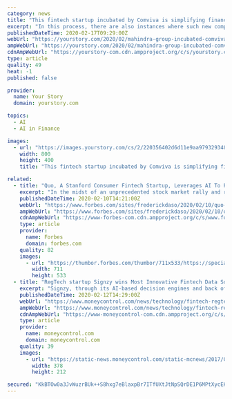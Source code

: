 ```yaml
---
category: news
title: "This fintech startup incubated by Comviva is simplifying financial access to the un-banked"
excerpt: "In this process, there are also instances where such new companies are successfully incubated by these large organisations. The fintech startup aims to simplify financial access to the un-banked in emerging markets such as Africa, Asia, and Latin America using mobile phones. Yabx was incubated in December 2017 within Comviva, a company which ..."
publishedDateTime: 2020-02-17T09:29:00Z
webUrl: "https://yourstory.com/2020/02/mahindra-group-incubated-comviva-fintech-startup-yabx"
ampWebUrl: "https://yourstory.com/2020/02/mahindra-group-incubated-comviva-fintech-startup-yabx/amp"
cdnAmpWebUrl: "https://yourstory-com.cdn.ampproject.org/c/s/yourstory.com/2020/02/mahindra-group-incubated-comviva-fintech-startup-yabx/amp"
type: article
quality: 49
heat: -1
published: false

provider:
  name: Your Story
  domain: yourstory.com

topics:
  - AI
  - AI in Finance

images:
  - url: "https://images.yourstory.com/cs/2/220356402d6d11e9aa979329348d4c3e/Yabxp-1581861640635.png?fm=png&auto=format"
    width: 800
    height: 400
    title: "This fintech startup incubated by Comviva is simplifying financial access to the un-banked"

related:
  - title: "Quo, A Stanford Consumer Fintech Startup, Leverages AI To Provide Financial Security"
    excerpt: "In the midst of an unprecedented stock market rally and record-low unemployment, many Americans still struggle to meet their financial needs. Neel Yerneni and Tucker Haas have created Quo to provide Americans with the financial security they need in today's economy."
    publishedDateTime: 2020-02-10T14:21:00Z
    webUrl: "https://www.forbes.com/sites/frederickdaso/2020/02/10/quo-a-stanford-consumer-fintech-startup-leverages-ai-to-provide-financial-security/"
    ampWebUrl: "https://www.forbes.com/sites/frederickdaso/2020/02/10/quo-a-stanford-consumer-fintech-startup-leverages-ai-to-provide-financial-security/amp/"
    cdnAmpWebUrl: "https://www-forbes-com.cdn.ampproject.org/c/s/www.forbes.com/sites/frederickdaso/2020/02/10/quo-a-stanford-consumer-fintech-startup-leverages-ai-to-provide-financial-security/amp/"
    type: article
    provider:
      name: Forbes
      domain: forbes.com
    quality: 82
    images:
      - url: "https://thumbor.forbes.com/thumbor/711x533/https://specials-images.forbesimg.com/imageserve/5e3f539b8b6cf300071e3b09/960x0.jpg?fit=scale"
        width: 711
        height: 533
  - title: "RegTech startup Signzy wins Most Innovative Fintech Data Solution Provider Award"
    excerpt: "Signzy, through its AI-based decision engines and back office automation solutions ... Today, it works with over 90 banks, NBFCs and FinTech companies globally, including Mastercard, SBI Bank, ICICI Bank, HDFC Bank and RBL Bank, among others. It has completed 5 million new customer onboarding transactions in the last two years."
    publishedDateTime: 2020-02-12T14:29:00Z
    webUrl: "https://www.moneycontrol.com/news/technology/fintech-regtech-startup-signzy-wins-most-innovative-fintech-data-solution-provider-award-4937631.html"
    ampWebUrl: "https://www.moneycontrol.com/news/technology/fintech-regtech-startup-signzy-wins-most-innovative-fintech-data-solution-provider-award-4937631.html/amp"
    cdnAmpWebUrl: "https://www-moneycontrol-com.cdn.ampproject.org/c/s/www.moneycontrol.com/news/technology/fintech-regtech-startup-signzy-wins-most-innovative-fintech-data-solution-provider-award-4937631.html/amp"
    type: article
    provider:
      name: moneycontrol.com
      domain: moneycontrol.com
    quality: 39
    images:
      - url: "https://static-news.moneycontrol.com/static-mcnews/2017/03/moneygram-e1489500579826-378x212.jpg"
        width: 378
        height: 212

secured: "KkBTOw0a3JvWuzrBUk++S8hxg7eBlaxpBr7ITfUXtJtNpSQrDE1P6MPtXycEKlDIOG/NICa5a816EKRjFedaDtn/VxvyF6rNI+LywbcMcm+KcbqMFxtLe8JPZGbj6kClWEEe1pm5dHfQJZsKglJmwBfF1QijXAO+fI7Iuc8xHFGJH+MBJzf1t5K4V1Bb6ECX0S8HCg+kL9p/DHAIdNizo3mGkX7SQ1EWWqUkWsNo2e3+5FiSirNQVNiKWeyuageULwTuFuW7dWmBMvfZ++9+MwQZ7jG4tT7oc+S1KXYgCHVukViJHRC4nbRECicqhUhy;Knqg8DcmQ0qgCLMgYW6ssg=="
---
```


